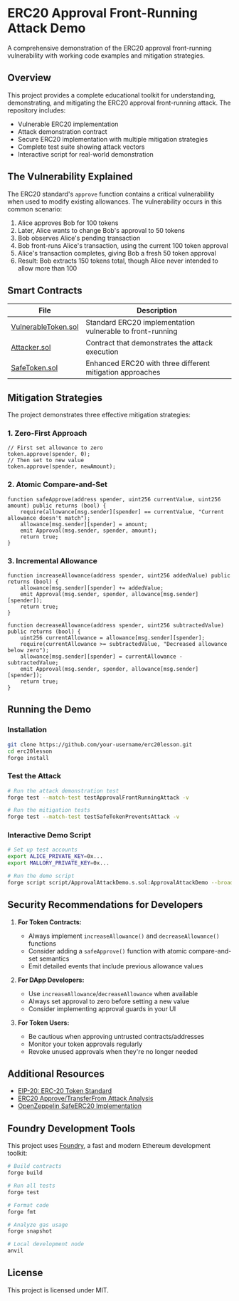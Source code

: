 # ERC20 Approval Front-Running Attack Demo

A comprehensive demonstration of the ERC20 approval front-running vulnerability with working code examples and mitigation strategies.

## Overview

This project provides a complete educational toolkit for understanding, demonstrating, and mitigating the ERC20 approval front-running attack. The repository includes:

- Vulnerable ERC20 implementation
- Attack demonstration contract
- Secure ERC20 implementation with multiple mitigation strategies
- Complete test suite showing attack vectors
- Interactive script for real-world demonstration

## The Vulnerability Explained

The ERC20 standard's `approve` function contains a critical vulnerability when used to modify existing allowances. The vulnerability occurs in this common scenario:

1. Alice approves Bob for 100 tokens
2. Later, Alice wants to change Bob's approval to 50 tokens
3. Bob observes Alice's pending transaction
4. Bob front-runs Alice's transaction, using the current 100 token approval
5. Alice's transaction completes, giving Bob a fresh 50 token approval
6. Result: Bob extracts 150 tokens total, though Alice never intended to allow more than 100

## Smart Contracts

| File | Description |
|------|-------------|
| [VulnerableToken.sol](src/VulnerableToken.sol) | Standard ERC20 implementation vulnerable to front-running |
| [Attacker.sol](src/Attacker.sol) | Contract that demonstrates the attack execution |
| [SafeToken.sol](src/SafeToken.sol) | Enhanced ERC20 with three different mitigation approaches |

## Mitigation Strategies

The project demonstrates three effective mitigation strategies:

### 1. Zero-First Approach

```solidity
// First set allowance to zero
token.approve(spender, 0);
// Then set to new value
token.approve(spender, newAmount);
```

### 2. Atomic Compare-and-Set

```solidity
function safeApprove(address spender, uint256 currentValue, uint256 amount) public returns (bool) {
    require(allowance[msg.sender][spender] == currentValue, "Current allowance doesn't match");
    allowance[msg.sender][spender] = amount;
    emit Approval(msg.sender, spender, amount);
    return true;
}
```

### 3. Incremental Allowance

```solidity
function increaseAllowance(address spender, uint256 addedValue) public returns (bool) {
    allowance[msg.sender][spender] += addedValue;
    emit Approval(msg.sender, spender, allowance[msg.sender][spender]);
    return true;
}

function decreaseAllowance(address spender, uint256 subtractedValue) public returns (bool) {
    uint256 currentAllowance = allowance[msg.sender][spender];
    require(currentAllowance >= subtractedValue, "Decreased allowance below zero");
    allowance[msg.sender][spender] = currentAllowance - subtractedValue;
    emit Approval(msg.sender, spender, allowance[msg.sender][spender]);
    return true;
}
```

## Running the Demo

### Installation

```bash
git clone https://github.com/your-username/erc20lesson.git
cd erc20lesson
forge install
```

### Test the Attack

```bash
# Run the attack demonstration test
forge test --match-test testApprovalFrontRunningAttack -v

# Run the mitigation tests
forge test --match-test testSafeTokenPreventsAttack -v
```

### Interactive Demo Script

```bash
# Set up test accounts
export ALICE_PRIVATE_KEY=0x...
export MALLORY_PRIVATE_KEY=0x...

# Run the demo script
forge script script/ApprovalAttackDemo.s.sol:ApprovalAttackDemo --broadcast
```

## Security Recommendations for Developers

1. **For Token Contracts:**
   - Always implement `increaseAllowance()` and `decreaseAllowance()` functions
   - Consider adding a `safeApprove()` function with atomic compare-and-set semantics
   - Emit detailed events that include previous allowance values

2. **For DApp Developers:**
   - Use `increaseAllowance`/`decreaseAllowance` when available
   - Always set approval to zero before setting a new value
   - Consider implementing approval guards in your UI

3. **For Token Users:**
   - Be cautious when approving untrusted contracts/addresses
   - Monitor your token approvals regularly
   - Revoke unused approvals when they're no longer needed

## Additional Resources

- [EIP-20: ERC-20 Token Standard](https://eips.ethereum.org/EIPS/eip-20)
- [ERC20 Approve/TransferFrom Attack Analysis](https://docs.google.com/document/d/1YLPtQxZu1UAvO9cZ1O2RPXBbT0mooh4DYKjA_jp-RLM/edit)
- [OpenZeppelin SafeERC20 Implementation](https://github.com/OpenZeppelin/openzeppelin-contracts/blob/master/contracts/token/ERC20/utils/SafeERC20.sol)

## Foundry Development Tools

This project uses [Foundry](https://book.getfoundry.sh/), a fast and modern Ethereum development toolkit:

```bash
# Build contracts
forge build

# Run all tests
forge test

# Format code
forge fmt

# Analyze gas usage
forge snapshot

# Local development node
anvil
```

## License

This project is licensed under MIT.
